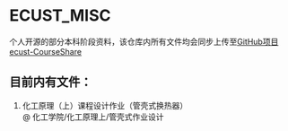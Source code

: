 # ECUST_MISC
个人开源的部分本科阶段资料，该仓库内所有文件均会同步上传至[GitHub项目ecust-CourseShare](https://github.com/tianyilt/ecust-CourseShare)
## 目前内有文件：
1. 化工原理（上）课程设计作业（管壳式换热器）
<br/>@ 化工学院/化工原理上/管壳式作业设计
